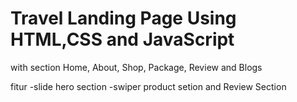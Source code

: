 # Travel Landing Page Using HTML,CSS and JavaScript

with section Home, About, Shop, Package, Review and Blogs

fitur
-slide hero section
-swiper product setion and Review Section
